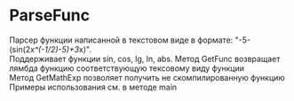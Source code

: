 # ParseFunc
Парсер функции написанной в текстовом виде в формате: "-5-(sin(2*x^(-1/2)-5)+3*x)".  
Поддерживает функции sin, cos, lg, ln, abs. 
Метод GetFunc возвращает лямбда функцию соответствующую тексовому виду функции  
Метод GetMathExp позволяет получить не скомпилированную функцию  
Примеры использования см. в методе main  
